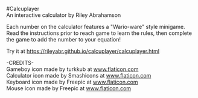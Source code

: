 #Calcuplayer
<br>An interactive calculator by Riley Abrahamson

Each number on the calculator features a "Wario-ware" style minigame. Read the instructions prior to reach game to learn the rules, then complete the game to add the number to your equation!

Try it at <a href="https://rileyabr.github.io/calcuplayer/calcuplayer.html">https://rileyabr.github.io/calcuplayer/calcuplayer.html</a>

-CREDITS-
<br>
Gameboy icon made by turkkub at www.flaticon.com
<br>
Calculator icon made by Smashicons at www.flaticon.com
<br>
Keyboard icon made by Freepic at www.flaticon.com
<br>
Mouse icon made by Freepic at www.flaticon.com
